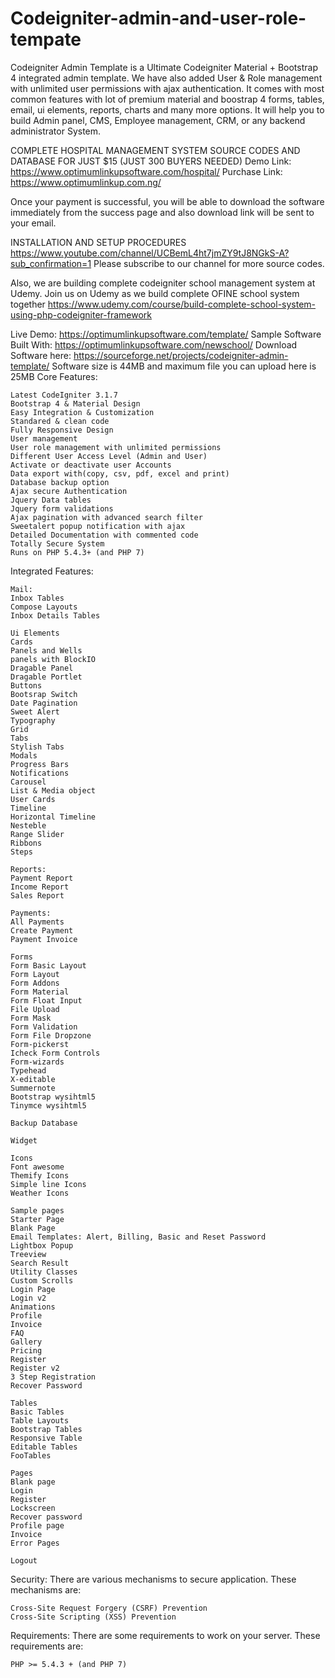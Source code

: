 # Codeigniter-admin-and-user-role-tempate


Codeigniter Admin Template is a Ultimate Codeigniter Material + Bootstrap 4 integrated admin template. We have also added User & Role management with unlimited user permissions with ajax authentication. It comes with most common features with lot of premium material and boostrap 4 forms, tables, email, ui elements, reports, charts and many more options. It will help you to build Admin panel, CMS, Employee management, CRM, or any backend administrator System.

COMPLETE HOSPITAL MANAGEMENT SYSTEM SOURCE CODES AND DATABASE FOR JUST $15 (JUST 300 BUYERS NEEDED)
Demo Link: https://www.optimumlinkupsoftware.com/hospital/
Purchase Link: https://www.optimumlinkup.com.ng/

Once your payment is successful, you will be able to download the software immediately from the success page and also download link will be sent to your email.

INSTALLATION AND SETUP PROCEDURES https://www.youtube.com/channel/UCBemL4ht7jmZY9tJ8NGkS-A?sub_confirmation=1 
Please subscribe to our channel for more source codes.

Also, we are building complete codeigniter school management system at Udemy. 
Join us on Udemy as we build complete OFINE school system together
https://www.udemy.com/course/build-complete-school-system-using-php-codeigniter-framework

Live Demo: https://optimumlinkupsoftware.com/template/ Sample Software Built With: https://optimumlinkupsoftware.com/newschool/ 
Download Software here: https://sourceforge.net/projects/codeigniter-admin-template/
Software size is 44MB and maximum file you can upload here is 25MB
Core Features:

    Latest CodeIgniter 3.1.7
    Bootstrap 4 & Material Design
    Easy Integration & Customization
    Standared & clean code
    Fully Responsive Design
    User management
    User role management with unlimited permissions
    Different User Access Level (Admin and User)
    Activate or deactivate user Accounts
    Data export with(copy, csv, pdf, excel and print)
    Database backup option
    Ajax secure Authentication
    Jquery Data tables
    Jquery form validations
    Ajax pagination with advanced search filter
    Sweetalert popup notification with ajax
    Detailed Documentation with commented code
    Totally Secure System
    Runs on PHP 5.4.3+ (and PHP 7)

Integrated Features:


    Mail:
    Inbox Tables
    Compose Layouts
    Inbox Details Tables

    Ui Elements
    Cards
    Panels and Wells
    panels with BlockIO
    Dragable Panel
    Dragable Portlet
    Buttons
    Bootsrap Switch
    Date Pagination
    Sweet Alert
    Typography
    Grid
    Tabs
    Stylish Tabs
    Modals
    Progress Bars
    Notifications
    Carousel
    List & Media object
    User Cards
    Timeline
    Horizontal Timeline
    Nesteble
    Range Slider
    Ribbons
    Steps

    Reports:
    Payment Report
    Income Report
    Sales Report

    Payments:
    All Payments
    Create Payment
    Payment Invoice

    Forms
    Form Basic Layout
    Form Layout
    Form Addons
    Form Material
    Form Float Input
    File Upload
    Form Mask
    Form Validation
    Form File Dropzone
    Form-pickerst
    Icheck Form Controls
    Form-wizards
    Typehead
    X-editable
    Summernote
    Bootstrap wysihtml5
    Tinymce wysihtml5

    Backup Database

    Widget

    Icons
    Font awesome
    Themify Icons
    Simple line Icons
    Weather Icons

    Sample pages
    Starter Page
    Blank Page
    Email Templates: Alert, Billing, Basic and Reset Password
    Lightbox Popup
    Treeview
    Search Result
    Utility Classes
    Custom Scrolls
    Login Page
    Login v2
    Animations
    Profile
    Invoice
    FAQ
    Gallery
    Pricing
    Register
    Register v2
    3 Step Registration
    Recover Password

    Tables
    Basic Tables
    Table Layouts
    Bootstrap Tables
    Responsive Table
    Editable Tables
    FooTables

    Pages
    Blank page
    Login
    Register
    Lockscreen
    Recover password
    Profile page
    Invoice
    Error Pages

    Logout

Security:
There are various mechanisms to secure application. These mechanisms are:

    Cross-Site Request Forgery (CSRF) Prevention
    Cross-Site Scripting (XSS) Prevention


Requirements:
There are some requirements to work on your server. These requirements are:

    PHP >= 5.4.3 + (and PHP 7)

